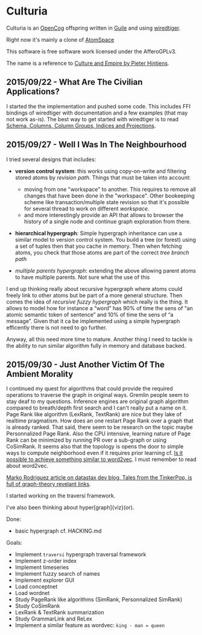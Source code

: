 # Culturia

Culturia is an [OpenCog](http://opencog.org/) offspring written in [Guile](https://www.gnu.org/software/guile/) and using [wiredtiger](http://wiredtiger.com/).

Right now it's mainly a clone of [AtomSpace]() 

This software is free software work licensed under the AfferoGPLv3.

The name is a reference to [Culture and Empire by Pieter Hintjens](http://cultureandempire.com).

## 2015/09/22 - What Are The Civilian Applications?

I started the the implementation and pushed some code. This includes FFI
bindings of wiredtiger with documentation and a few examples (that may not work
as-is). The best way to get started with wiredtiger is to read
[Schema, Columns, Column Groups, Indices and Projections](http://source.wiredtiger.com/2.6.1/schema.html).

## 2015/09/27 - Well I Was In The Neighbourhood

I tried several designs that includes:

- **version control system**: this works using copy-on-write and filtering stored atoms by *revision path*. Things that must be taken into account:
  - moving from one "workspace" to another. This requires to remove all changes that have been done in the "workspace". Other bookeeping scheme like transaction/multiple state revision so that it's possible for several thread to work on different *workspace*. 
  - and more interestingly provide an API that allows to browser the history of a single node and continue graph exploration from there.
  
- **hierarchical hypergraph**: Simple hypergraph inheritance can use a similar model
  to version control system. You build a tree (or forest) using a set of tuples
  then that you cache in memory. Then when fetching atoms, you check that those
  atoms are part of the correct *tree branch path*
  
- *multiple parents hypergraph*: extending the above allowing parent atoms to
  have multiple parents. Not sure what the use of this

I end up thinking really about recursive hypergraph where atoms could freely
link to other atoms but be part of a more general structure. Then comes the idea
of *recursive fuzzy hypergraph* which really is the thing. It allows to model
how for instance a “word” has 90% of time the sens of “an atomic semantic token of sentence” and 10% of time the sens of “a message”. Given that it ca
be implemented using a simple hypergraph efficently there is not need to go
further.

Anyway, all this need more time to mature. Another thing I need to tackle is the
ability to run similar algorithm fully in memory and database backed.

## 2015/09/30 - Just Another Victim Of The Ambient Morality

I continued my quest for algorithms that could provide the required operations
to traverse the graph in original ways. Gremlin people seem to stay deaf to my
questions. Inference engines are original graph algorithm compared to
breath/depth first search and I can't really put a name on it. Page Rank like
algorithm (LexRank, TextRank) are nice but they lake of realtime pragmatism.
How does an one restart Page Rank over a graph that is already ranked. That
said, there seem to be research on the topic maybe Personnalized Page Rank.
Also the CPU intensive, learning nature of Page Rank can be minimized by
running PR over a sub-graph or using CoSimRank. It seems also that the
topology is opens the door to simple ways to compute neighborhood even if
it requires prior learning 
cf. [Is it possible to achieve something similar to word2vec](http://stackoverflow.com/questions/32851830/is-it-possible-to-achieve-something-similar-to-word2vec-using-a-graphdb). I must remember to read about word2vec.

[Marko Rodriguez article on datastax dev blog, Tales from the TinkerPop, is full of graph-theory revelant links](http://www.datastax.com/dev/blog/tales-from-the-tinkerpop).

I started working on the traversi framework.

I've also been thinking about hyper[graph]{viz}(or).

Done:

- basic hypergraph cf. HACKING.md 

Goals:

- Implement `traversi` hypergraph traversal framework
- Implement z-order index
- Implement timeseries
- Implement fuzzy search of names
- Implement explorer GUI
- Load conceptnet
- Load wordnet
- Study PageRank like algorithms (SimRank, Personnalized SimRank)
- Study CoSimRank
- LexRank & TextRank summarization
- Study GrammarLink and ReLex
- Implement a similar feature as wordvec: `king - man = queen`
